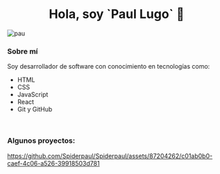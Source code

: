 <div align="center">
  <h1 align="center">Hola, soy `Paul Lugo` 👋</h1>
</div>

![pau](https://github.com/Spiderpaul/Spiderpaul/assets/87204262/a5d79128-2fdb-4525-b79f-971aa4932e38)

<h3>Sobre mí</h3>
<p>Soy desarrollador de software con conocimiento en tecnologías como:</p>
<ul>
  <li>HTML</li>
  <li>CSS</li>
  <li>JavaScript</li>
  <li>React</li>
  <li>Git y GitHub</li>
</ul>
<br>

<h3>Algunos proyectos:</h3>

https://github.com/Spiderpaul/Spiderpaul/assets/87204262/c01ab0b0-caef-4c06-a526-39918503d781






